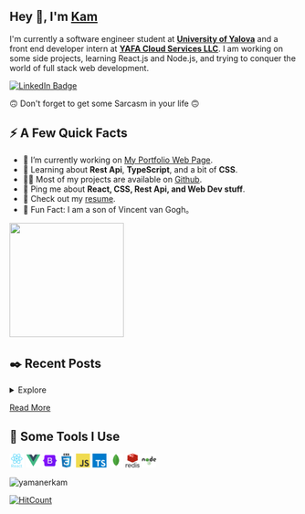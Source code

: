 <link href="style.css" rel="stylesheet"></link>

<h2>Hey 👋, I'm <a href="">Kam</a></h2>
<p>I'm currently a software engineer student at <strong><a href="https://www.yalova.edu.tr/en">University of Yalova</a></strong> and a front end developer intern at <strong><a href="https://yafa.dev/?lang=en">YAFA Cloud Services LLC</a></strong>. I am working on some side projects, learning React.js and Node.js, and trying to conquer the world of full stack web development.</p>
<p> <a href="https://www.linkedin.com/in/erkamyaman35/"><img src="https://img.shields.io/badge/-@kam-0077B5?style=flat-square&amp;labelColor=0077B5&amp;logo=LinkedIn&amp;link=https://www.linkedin.com/in/erkamyaman35/" alt="LinkedIn Badge"></a> </p>
<p>🙃 Don't forget to get some Sarcasm in your life 🙃</p>
 
<h2>⚡️ A Few Quick Facts</h2>


<div class="a">
 
<div >  
    
<ul>
<li>🔭 I’m currently working on <a href="https://github.com/Spiderpig86/Cirrus">My Portfolio Web Page</a>.</li>
<li>🧐 Learning about <strong>Rest Api</strong>, <strong>TypeScript</strong>, and a bit of <strong>CSS</strong>.</li>
<li>👨‍💻 Most of my projects are available on <a href="https://github.com/yamanerkam">Github</a>.</li>
<li>💬 Ping me about <strong>React, CSS, Rest Api, and Web Dev stuff</strong>.</li>
<li>📙 Check out my <a href="https://www.stanleylim.me/resume/resume.pdf">resume</a>.</li>
<li>🎉 Fun Fact: I am a son of Vincent van Gogh。</li>
    
</ul>

</div>
<div class="b">
     <img  width="200" height="200"   src="https://media1.giphy.com/media/13HgwGsXF0aiGY/giphy.gif" />
</div>

</div>



<h2>✒️ Recent Posts</h2>
<details>
    <summary>Explore</summary>
    <li><a target="_blank" href="https://blog.stanleylim.me/maximizing-efficiency-and-impact---why-i-choose-mermaid-for-graph-creation">Maximizing Efficiency and Impact - Why I Choose Mermaid for Graph Creation — June 19, 2023</a></li><li><a target="_blank" href="https://blog.stanleylim.me/til-how-casing-can-break-netlify-functions">TIL How Casing Can Break Netlify Functions — February 27, 2023</a></li><li><a target="_blank" href="https://blog.stanleylim.me/godaddy-redirect-hack">GoDaddy Redirect Hack — December 20, 2022</a></li><li><a target="_blank" href="https://blog.stanleylim.me/airpods-not-charging-on-windows">Airpods Not Charging on Windows — August 19, 2022</a></li><li><a target="_blank" href="https://blog.stanleylim.me/the-fastest-way-to-develop-and-deploy-your-next-project">⚡ The Fastest Way to Develop and Deploy Your Next Project — June 09, 2022</a></li>
</details>
<p><a target="_blank" href="https://blog.stanleylim.me">Read More</a></p>
<h2>🚀 Some Tools I Use</h2>
<p align="left">
<img src="https://raw.githubusercontent.com/devicons/devicon/master/icons/react/react-original-wordmark.svg" alt="react" width="25" height="25" />
<img src="https://raw.githubusercontent.com/devicons/devicon/master/icons/vuejs/vuejs-original.svg" alt="vue" width="25" height="25" />
<img src="https://raw.githubusercontent.com/devicons/devicon/master/icons/bootstrap/bootstrap-original.svg" alt="bootstrap" width="25" height="25" />
<img src="https://raw.githubusercontent.com/devicons/devicon/master/icons/css3/css3-original-wordmark.svg" alt="css3" width="25" height="25" />
<img src="https://raw.githubusercontent.com/devicons/devicon/master/icons/javascript/javascript-original.svg" alt="javascript" width="25" height="25" />
<img src="https://raw.githubusercontent.com/devicons/devicon/master/icons/typescript/typescript-original.svg" alt="typescript" width="25" height="25" />
<img src="https://raw.githubusercontent.com/devicons/devicon/master/icons/mongodb/mongodb-original.svg" alt="mongodb" width="25" height="25" />
<img src="https://raw.githubusercontent.com/devicons/devicon/master/icons/redis/redis-original-wordmark.svg" alt="redis" width="25" height="25" />
<img src="https://raw.githubusercontent.com/devicons/devicon/master/icons/nodejs/nodejs-original-wordmark.svg" alt="nodejs" width="25" height="25" />
</p>
<img src="https://github-readme-stats.vercel.app/api?username=yamanerkam&show_icons=true&count_private=true" alt="yamanerkam" />
<p><a href="http://hits.dwyl.com/yamanerkam/yamanerkam/yamanerkam.svg?style=flat-square"><img src="https://hits.dwyl.com/yamanerkam/yamanerkam/yamanerkam.svg?style=flat-square" alt="HitCount"></a></p>
